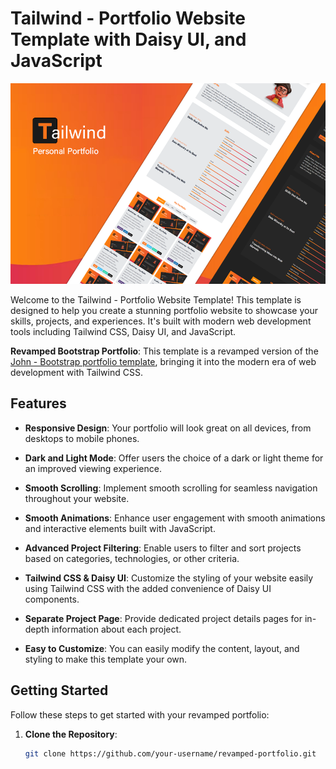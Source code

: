 # Tailwind - Portfolio Website Template with Daisy UI, and JavaScript

![Portfolio Screenshot](/public/images/projects/tail.png)

Welcome to the Tailwind - Portfolio Website Template! This template is designed to help you create a stunning portfolio website to showcase your skills, projects, and experiences. It's built with modern web development tools including Tailwind CSS, Daisy UI, and JavaScript.

**Revamped Bootstrap Portfolio**: This template is a revamped version of the [John - Bootstrap portfolio template](https://github.com/its-saran/john-portfolio), bringing it into the modern era of web development with Tailwind CSS.

## Features

- **Responsive Design**: Your portfolio will look great on all devices, from desktops to mobile phones.


- **Dark and Light Mode**: Offer users the choice of a dark or light theme for an improved viewing experience.

- **Smooth Scrolling**: Implement smooth scrolling for seamless navigation throughout your website.

- **Smooth Animations**: Enhance user engagement with smooth animations and interactive elements built with JavaScript.

- **Advanced Project Filtering**: Enable users to filter and sort projects based on categories, technologies, or other criteria.

- **Tailwind CSS & Daisy UI**: Customize the styling of your website easily using Tailwind CSS with the added convenience of Daisy UI components.


- **Separate Project Page**: Provide dedicated project details pages for in-depth information about each project.

- **Easy to Customize**: You can easily modify the content, layout, and styling to make this template your own.

## Getting Started

Follow these steps to get started with your revamped portfolio:

1. **Clone the Repository**:

   ```bash
   git clone https://github.com/your-username/revamped-portfolio.git
